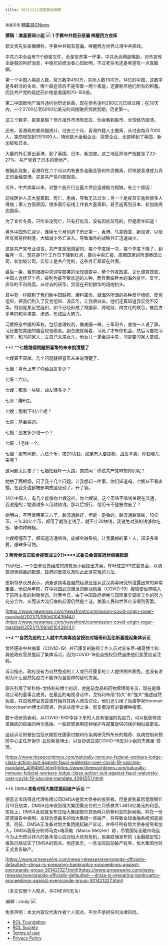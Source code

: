 ```yaml
---
title: 20211111澳喜要闻摘要
---
```

`澳喜农场` [轉載自GNews](https://gnews.org/zh-hans/1655073/)

**撰稿：澳喜要闻小组**
![](https://assets.gnews.org/wp-content/uploads/2021/11/Picture1-10.jpg)
**1 手撕中共假丑恶骗 唤醒西方良知**

郭文贵先生直播爆料，手撕中共假丑恶骗，唤醒西方世界认清中共把戏。

中共六中全会有11个绝密文件，全是世界第一坏事，中共永远两副嘴脸，对外宣传全是假的利好消息，中南坑的统治者心知肚明，不过老杂毛还是希望有一点真数据。

第一个中国人癌症人数，官方数字450万，实际人数1100万。14亿的中国，这数字是多鲜活的生命，哪个癌症背后不是带着一两个家庭，还要耗尽他们所有的积蓄。而且共产党的癌症药价格是美国的70-100倍。

第二中国房地产海外违约创历史新高，现在债务违约280亿元已经过期；在30天内，一个2700亿至6000亿美元的间接融资贷款到期，历史第一。

这三个数字，是真是假？但凡海外市场有反应，你会看到股市、全球经济崩溃。

还有，香港政府某局据统计，过去三个月，香港外籍人士撤离，从过去每月7000人，突然增加到1万1000人，特别是大金融企业、高管企业，全部移到了英国、新加坡和日本。

大量的外汇移出香港，到了英国、日本、新加坡。这三地区房地产指数涨了22-27%，共产党救了日本的房地产。

根据此现象，香港将在六个月以内有更多金融高管和外资撤离，将导致香港成为真正的金融空港。这是共产党内部报告。

另外，中共病毒以来，对整个医疗行业最大供应造成极为短缺。有三个原因：

前线医护人员大量离职、死亡、患病，导致无法诊治；另一个是疫苗实施后很多人得病；第三方面原因，很多医疗前线工作者大量离职，甚至逃离到日本、新加坡周边国家。

为了宣传冬奥，只传染没死亡，只有打疫苗，没有因疫苗死的，但是医生知道！

另外中国外汇减少，连续七个月创造了历史第一，香港、马来西亚、新加坡，以及所有贸易控制港，大幅减少外汇进入。导致海外的战略外汇迅速减少。

这是共产党专业语言。共产党是很周密的，每个季度报一次，每个季度下降了，到每月一次，现在是11个工作日下降到红点，要向中央汇报，周围国家的所谓泰国公司、新加坡公司，实际上是共产党的，这些外汇都留在外面。

最后一条，目前根据中央领导部署的全球调查中，整个外宣政策、文化调查摸底，中国人连续17个月，被列为最不受欢迎的人种，而且面临巨大的海外排华、反华、厌华的不利局面，从过去的厌华，到现在开始排华的趋向抬头。

其中有一样瞄到了我们新中国联邦、爆料革命，就海外所谓的各种反华组织、反党组织，把我们列入了反党组织、没反华，让我很兴奋，他们还真知道我反党不反华。特别是某反党组织，如今已经形成了跨国家、跨地狱、跨文化的联合，被西方多年的和平演变，渗透、形成巨大势力。

习要把全中国的军权，包括总理权利，像美国一样，三军司令，总统一人说了算，习还要把美国的国会权也收走。副总统就候着、习死了才有你机会。然后习要把习家军，和习的家人，立自己未来女儿，他女儿一定会进中央，习是要习家人掌权。

**2 ****七嫂幾個問題把喜幣的未來說清楚了**

七嫂真不简单。几个问题就把喜币未来说清楚了。

七嫂：喜币上市了你给战友多少？

七哥：六亿。

七嫂：那涨一块钱，战友賺多少？

七哥：賺6亿。

七嫂：那剩下4亿个呢？

七哥：基金买的。

七嫂：战友多少钱一个？

七哥：1毛钱一个。

七嫂：那有问题，六亿个币，按20块钱，如果有人要提款，战友不卖，你钱哪儿来呢？

这问题太厉害了！七嫂把我吓一大跳，突然问：你说共产党咋想你们呢？

她抽了两根烟，问了我十几个问题，让我想起一件事，你们知道吗，七嫂从不看直播，在我旁边都被影响成这级别了，开了智。

14亿中国人，有几个能像你七嫂这样，你七嫂说，这个币值不值钱关键在流通，我说是的；她说越多人用越值钱。那以后银行、信用卡不是被你废了？

她明白，不再使用第三方了，越流通越好，但是一定会的，越流通越值钱，10亿币，三年30亿个币，都用了就涨老钱了，就不止20块钱，我说绝对涨的钱够你吃饭、够你种辣椒。

七嫂都懂币了，都知道流通值钱，废掉金融系统。让我震撼的事！人，知识多重要，愚昧多可怕。

**3 ****两党参议员联合提案成立****911****式委员会调查冠状病毒起源**

11月9日，一个由参议员组成的跨党派小组提出方案，呼吁成立911式委员会，以调查冠状病毒的起源、政府的反应以及防止此类灾难的方法。

恩斯特参议员表示，调查该病毒是自然起源还是从武汉病毒研究所泄露出来的非常重要。他说两年前，在中共国武汉爆发的新冠病毒（COVID-19）疫情使世界陷入了前所未有的封锁状态。时至今日，由于中国政府拒绝与国际事实调查工作的努力充分合作，从而该大流行病的起源仍然是个谜。美国人民和世界应该得到答案。

[https://www.newsmax.com/newsfront/commission-covid-origin-roger-marshall/2021/11/09/id/1043944/](https://www.newsmax.com/newsfront/commission-covid-origin-roger-marshall/2021/11/09/id/1043944/)

**4 ****自然免疫的工人就中共病毒疫苗授权对福奇和瓦伦斯基提起集体诉讼**

曾经感染中共病毒（COVID-19）并已康复的联邦工作人员对安东尼-福奇博士和其他政府官员提起了集体诉讼，因为COVID-19疫苗授权仍然迫使他们接受疫苗注射。

诉讼指出，政府没有为自然免疫的工人或已经康复的工人提供例外豁免，也没有讲明为什么自然免疫力不能作为苗接种的替代方案。

原告引用了斯科特-戈特利布博士的话，他是前食品和药物管理局专员，现在是辉瑞公司的董事会成员。在最近的电视讲话中，戈特利布用“持久”和“强大”描述自然免疫，并说政府官员应该开始将其纳入政策讨论。他们还引用了免疫学家Hooman Noorchashm博士的观点，他说从医学上讲，恢复者没有必要接种疫苗。

数十项研究表明，从COVID-19中幸存下来的人具有很强的免疫力，可以抵御导致该疾病的病毒的再次感染，一些研究表明这种保护与疫苗提供的保护相似或更高。

这起诉讼的被告包括长期担任国家过敏和传染病研究所所长的福奇、疾病控制和预防中心主任罗谢尔-瓦伦斯基博士、以及协调白宫COVID-19应对小组的杰弗里-赞茨。

[https://www.theepochtimes.com/naturally-immune-federal-workers-lodge-class-action-suit-against-fauci-walensky-over-covid-19-vaccine-mandate\_4094551.html](https://www.theepochtimes.com/naturally-immune-federal-workers-lodge-class-action-suit-against-fauci-walensky-over-covid-19-vaccine-mandate_4094551.html)

**5 DMSA****准备对恒大集团提起破产诉讼**** **

德意志市场筛选代理有限公司DMSA是恒大债券的投资者。但是直到最后宽限期11月10日结束，DMSA也未收到恒大集团需支付的三只债券共1.4813亿美元的利息。实际上，DMSA此前就发布过恒大集团拖欠其他两只债券利息的新闻稿，并在一份研究报告中表明，全球负债最多的恒大集团一旦破产，将导致全球金融系统彻底崩溃。目前，DMSA正准备对恒大集团提起破产诉讼，并呼吁所有恒大债券投资者加入。DMSA高级分析师马克•梅茨勒（Marco Metzler）称，尽管国际金融市场迄今为止仍然以非凡的基本信心应对恒大债务危机，但美联储发布的《金融稳定性》报告已经证实了DMSA的观点。他还表示，一旦法院启动破产程序，恒大集团也将正式宣告破产。

[https://www.prnewswire.com/news-releases/evergrande-officially-defaulted—dmsa-is-preparing-bankruptcy-proceedings-against-evergrande-group-301421327.html](https://www.prnewswire.com/news-releases/evergrande-officially-defaulted---dmsa-is-preparing-bankruptcy-proceedings-against-evergrande-group-301421327.html)

（本文仅限个人观点，与GNEWS无关）

*编辑：cindy*
![](https://assets.gnews.org/wp-content/uploads/2021/11/澳喜图标2-1-1.jpg)
 

免责声明：本文内容仅代表作者个人观点，平台不承担任何法律风险。

- [ROL Foundation](https://rolfoundation.org/)
- [ROL Society](https://rolsociety.org/)
- [Terms of use](https://gnews.org/terms-of-use-3/)
- [Privacy Policy](https://gnews.org/privacy-policy/)
